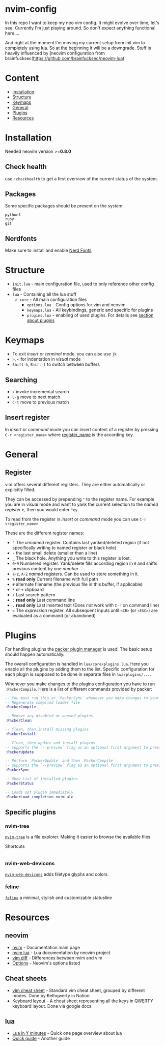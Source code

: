 # nvim-config

In this repo I want to keep my neo vim config.
It might evolve over time, let's see.
Currently I'm just playing around. So don't expect
anything functional here....

And right at the moment I'm moving my current setup from 
init.vim to completely using lua. So at the beginning
it will be a downgrade. Stuff is heavily influenced by
[neovim configuration from brainfucksec(https://github.com/brainfucksec/neovim-lua)


# Content

* [Installation](#installation)
* [Structure](#structure)
* [Keymaps](#keymaps)
* [General](#general)
* [Plugins](#plugins)
* [Resources](#resources)


# Installation

Needed neovim version >=**0.8.0**

## Check health

use `:checkhealth` to get a first overview of the current status of the system.

## Packages

Some specific packages should be present on the system

```
python3
ruby
git
```
## Nerdfonts

Make sure to install and enable [Nerd Fonts](https://www.nerdfonts.com/)

# Structure

* `init.lua` - main configuration file, used to only reference other config files
* `lua` - Containing all the lua stuff
  * `core` - All main configuration files
    * `options.lua` - Config options for vim and neovim
    * `keymaps.lua` - All keybindings, generic and specific for plugins
    * `plugins.lua` - enabling of used plugins. For details see [section about plugins](#plugins)

# Keymaps

* To exit *insert* or *terminal* mode, you can also use `jk`
* `>`, `<` for indentation in *visual* mode
* `Shift-h`, `Shift-l` to switch between buffers

## Searching

* `/` invoke incremental search
* `C-g` move to next match
* `C-t` move to previous match

## Insert register

In *insert* or *command* mode you can insert content of a register by pressing `C-r <register_name>` where [register_name](#registers) is the according key. 


# General 

## Register

vim offers several different registers. They are either automatically or explicitly filled. 

They can be accessed by prepending `"` to the register name. For example you are in *visual* mode 
and want to yank the current selection to the *named register* e, then you would enter `"ey`.

To read from the register in *insert* or *command* mode you can use `C-r <register_name>`

These are the different register names:

* `"` The *unnamed* register. Contains last yanked/deleted region (if not specifically writing to named register or black hole)
* `-` the last small delete (smaller than a line)
* `_` The black hole. Anything you write to this register is lost.
* `0`-`9` Numbered register. Yank/delete fills according region in `0` and shifts previous content by one *number*
* `a`-`z`, `A`-`Z` *named* registers. Can be used to store something in it.
* `%` **read only** Current filename with full path
* `#` alternate filename (the previous file in this buffer, if applicable)
* `*` or `+` clipboard
* `/` Last search pattern
* `:` **read only** Last command line
* `.` **read only** Last inserted text (Does *not* work with `C-r` on command line)
* `=` The *expression* register. All subsequent inputs until `<CR>` (or `<ESC>`) are evaluated as a command (or abandoned) 

# Plugins

For handling plugins the [packer plugin manager](https://github.com/wbthomason/packer.nvim) is used.
The basic setup should happen automatically.

The overall configuration is handled in `lua/core/plugins.lua`. Here you enable all the plugins by adding them to the list. Specific configuration for each plugin is supposed to be done in separate files in `lua/plugins/...`.

Whenever you make changes to the plugins configuration you have to run `:PackerCompile`. 
Here is a list of different commands provided by packer:

```lua
-- You must run this or `PackerSync` whenever you make changes to your plugin configuration
-- Regenerate compiled loader file
:PackerCompile

-- Remove any disabled or unused plugins
:PackerClean

-- Clean, then install missing plugins
:PackerInstall

-- Clean, then update and install plugins
-- supports the `--preview` flag as an optional first argument to preview updates
:PackerUpdate

-- Perform `PackerUpdate` and then `PackerCompile`
-- supports the `--preview` flag as an optional first argument to preview updates
:PackerSync

-- Show list of installed plugins
:PackerStatus

-- Loads opt plugin immediately
:PackerLoad completion-nvim ale
```

## Specific plugins

### nvim-tree

[`nvim-tree`](https://github.com/nvim-tree/nvim-tree.lua) is a file explorer. 
Making it easier to browse the available files

Shortcuts

```
```

### nvim-web-devicons

[`nvim-web-devicons`](https://github.com/nvim-tree/nvim-web-devicons) adds filetype glyphs and colors.

### feline

[`feline`](https://github.com/feline-nvim/feline.nvim) a minimal, stylish and customizable statusline

# Resources

## neovim

* [nvim](https://neovim.io/doc/user/index.html) - Documentation main page
* [nvim lua](https://neovim.io/doc/user/lua.html) - Lua documentation by neovim project
* [vim diff](https://neovim.io/doc/user/vim_diff.html) - Differences between nvim and vim
* [Options](https://neovim.io/doc/user/options.html#option-summary) - Neovim's options listed 

## Cheat sheets

* [vim cheat sheet](https://deep-filament-1f1.notion.site/Vim-c4d0e6bcf35b45cbb9d24d9eebd19d71) - Standard vim cheat sheet, grouped by different modes. Done by Kethqwerty in Notion
* [Keyboard layout](https://docs.google.com/spreadsheets/d/15k_UgeY0C3j8tVQnR2hD_kNljB1AApG3x3gYrKtUAlw/edit#gid=1082709605) - A cheat sheet representing all the keys in QWERTY keyboard layout. Done via google docs

## lua

* [Lua in Y minutes](https://learnxinyminutes.com/docs/lua/) - Quick one page overview about lua
* [Quick guide](https://github.com/medwatt/Notes/blob/main/Lua/Lua_Quick_Guide.ipynb) - Another guide 

